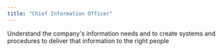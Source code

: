 ```yaml
---
title: "Chief Information Officer"
---
```

Understand the company's information needs and to create systems and procedures to deliver that information to the right people

